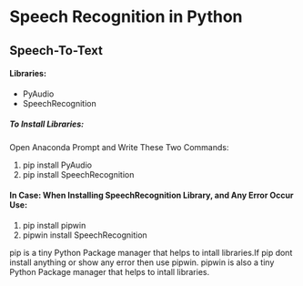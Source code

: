 # Speech Recognition in Python 
## Speech-To-Text
#### Libraries:
- PyAudio
- SpeechRecognition

##### To Install Libraries:
Open Anaconda Prompt and Write These Two Commands:
1. pip install PyAudio
2. pip install SpeechRecognition
#### In Case: When Installing SpeechRecognition Library, and Any Error Occur Use:
1. pip install pipwin
2. pipwin install SpeechRecognition



pip is a tiny Python Package manager that helps to intall libraries.If pip dont install anything or show any error then use pipwin.
pipwin is also a tiny Python Package manager that helps to intall libraries.

